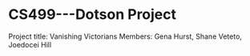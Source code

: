 # CS499---Dotson Project
Project title: Vanishing Victorians
Members: Gena Hurst, Shane Veteto, Joedocei Hill
